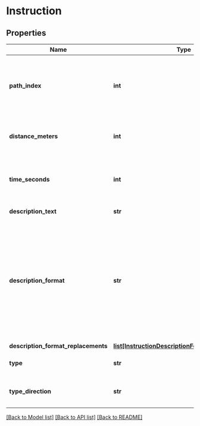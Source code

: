 # Instruction

## Properties
Name | Type | Description | Notes
------------ | ------------- | ------------- | -------------
**path_index** | **int** | 0-based index into the list of coordinates provided by the &#x60;path&#x60; property of the Leg. This indicates the location at which the instruction is to be followed, so it will be the location of the turn on the path, or the start or end of the Leg.  | 
**distance_meters** | **int** | The distance in meters of the section of the &#x60;path&#x60; **prior to** this instruction. This property will be omitted for initial instructions of type &#x60;depart&#x60;.  | [optional] 
**time_seconds** | **int** | The time in seconds that the user is expected to take to traverse the section of the &#x60;path&#x60; **prior to** this instruction. This property will be omitted for initial instructions of type &#x60;depart&#x60;.  | [optional] 
**description_text** | **str** | Plain-text description of the Instruction to the user.  | [optional] 
**description_format** | **str** | Text format for rendering the Instruction with emphasized elements, where &#x60;{key}&#x60; indicates a part of the string that must be replaced with content defined by the entry corresponding to &#x60;key&#x60; in &#x60;description_format_replacements&#x60;.  This allows the elements described by the replacements to be formatted differently by the client, if desired.  Key strings will contain only the characters &#x60;[a-zA-Z0-9]&#x60;.  &#x60;{ }&#x60; will not be nested, and the literal characters &#x60;{&#x60; and &#x60;}&#x60; are encoded by the escape sequences &#x60;\\{&#x60; and &#x60;\\}&#x60;, respectively.  | [optional] 
**description_format_replacements** | [**list[InstructionDescriptionFormatReplacements]**](InstructionDescriptionFormatReplacements.md) |  | [optional] 
**type** | **str** | Indicates the type of Instruction.  **NOTE: New values may be added to this list at any time.**  | [optional] 
**type_direction** | **str** | Indicates a direction that modifies this Instruction.  **NOTE: New values may be added to this list at any time.**  | [optional] 

[[Back to Model list]](../README.md#documentation-for-models) [[Back to API list]](../README.md#documentation-for-api-endpoints) [[Back to README]](../README.md)

